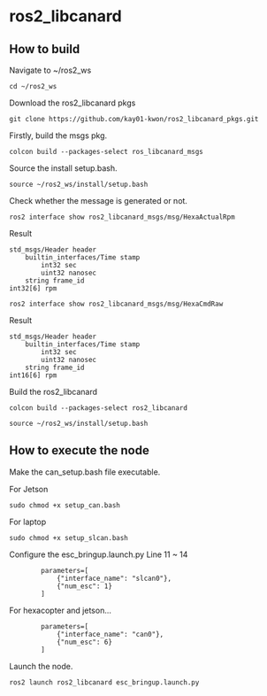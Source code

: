 # ros2_libcanard

## How to build


Navigate to ~/ros2_ws

```
cd ~/ros2_ws
```

Download the ros2_libcanard pkgs
```
git clone https://github.com/kay01-kwon/ros2_libcanard_pkgs.git
```

Firstly, build the msgs pkg.
```
colcon build --packages-select ros_libcanard_msgs
```

Source the install setup.bash.
```
source ~/ros2_ws/install/setup.bash
```

Check whether the message is generated or not.

```
ros2 interface show ros2_libcanard_msgs/msg/HexaActualRpm
```

Result
```
std_msgs/Header header
	builtin_interfaces/Time stamp
		int32 sec
		uint32 nanosec
	string frame_id
int32[6] rpm
```

```
ros2 interface show ros2_libcanard_msgs/msg/HexaCmdRaw
```

Result
```
std_msgs/Header header
	builtin_interfaces/Time stamp
		int32 sec
		uint32 nanosec
	string frame_id
int16[6] rpm
```

Build the ros2_libcanard
```
colcon build --packages-select ros2_libcanard
```

```
source ~/ros2_ws/install/setup.bash
```

## How to execute the node

Make the can_setup.bash file executable.

For Jetson
```
sudo chmod +x setup_can.bash
```


For laptop
```
sudo chmod +x setup_slcan.bash
```

Configure the esc_bringup.launch.py
Line 11 ~ 14

```
        parameters=[
            {"interface_name": "slcan0"},
            {"num_esc": 1}
        ]
```

For hexacopter and jetson...

```
        parameters=[
            {"interface_name": "can0"},
            {"num_esc": 6}
        ]
```

Launch the node.

```
ros2 launch ros2_libcanard esc_bringup.launch.py
```